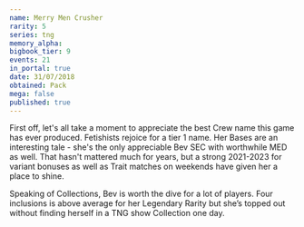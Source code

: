 ```yaml
---
name: Merry Men Crusher
rarity: 5
series: tng
memory_alpha:
bigbook_tier: 9
events: 21
in_portal: true
date: 31/07/2018
obtained: Pack
mega: false
published: true
---
```


First off, let's all take a moment to appreciate the best Crew name this game has ever produced. Fetishists rejoice for a tier 1 name. Her Bases are an interesting tale - she's the only appreciable Bev SEC with worthwhile MED as well. That hasn't mattered much for years, but a strong 2021-2023 for variant bonuses as well as Trait matches on weekends have given her a place to shine.

Speaking of Collections, Bev is worth the dive for a lot of players. Four inclusions is above average for her Legendary Rarity but she’s topped out without finding herself in a TNG show Collection one day.
